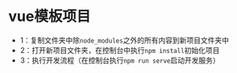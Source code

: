 # vue模板项目

- 1：复制文件夹中除`node_modules`之外的所有内容到新项目文件夹中
- 2：打开新项目文件夹，在控制台中执行`npm install`初始化项目
- 3：执行开发流程（在控制台执行`npm run serve`启动开发服务）
